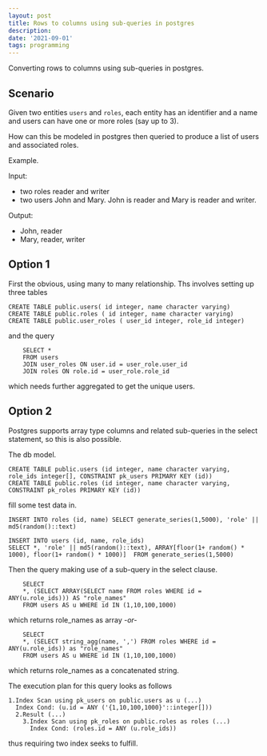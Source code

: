 ```yaml
---
layout: post
title: Rows to columns using sub-queries in postgres
description: 
date: '2021-09-01'
tags: programming
---
```



Converting rows to columns using sub-queries in postgres. 


## Scenario 

Given two entities `users` and `roles`, each entity has an identifier and a name and users can have one or more roles (say up to 3). 

How can this be modeled in postgres then queried to produce a list of users and associated roles. 

Example. 

Input: 
  - two roles reader and writer
  - two users John and Mary. John is reader and Mary is reader and writer.

Output: 
  - John, reader
  - Mary, reader, writer

## Option 1 

First the obvious, using many to many relationship. Ths involves setting up three tables 
```
CREATE TABLE public.users( id integer, name character varying)
CREATE TABLE public.roles ( id integer, name character varying)
CREATE TABLE public.user_roles ( user_id integer, role_id integer)
```
and the query 
```
    SELECT * 
    FROM users 
    JOIN user_roles ON user.id = user_role.user_id
    JOIN roles ON role.id = user_role.role_id
```
which needs further aggregated to get the unique users.

## Option 2

Postgres supports array type columns and related sub-queries in the select statement, so this is also possible. 


The db model.
```
CREATE TABLE public.users (id integer, name character varying, role_ids integer[], CONSTRAINT pk_users PRIMARY KEY (id))
CREATE TABLE public.roles (id integer, name character varying, CONSTRAINT pk_roles PRIMARY KEY (id))
```
fill some test data in. 
```
INSERT INTO roles (id, name) SELECT generate_series(1,5000), 'role' || md5(random()::text)

INSERT INTO users (id, name, role_ids) 
SELECT *, 'role' || md5(random()::text), ARRAY[floor(1+ random() * 1000), floor(1+ random() * 1000)]  FROM generate_series(1,5000)
```
Then the query making use of a sub-query in the select clause.
```
    SELECT
    *, (SELECT ARRAY(SELECT name FROM roles WHERE id = ANY(u.role_ids))) AS "role_names"
    FROM users AS u WHERE id IN (1,10,100,1000)
```
which returns role_names as array *-or-*
```
    SELECT
    *, (SELECT string_agg(name, ',') FROM roles WHERE id = ANY(u.role_ids)) as "role_names"
    FROM users AS u WHERE id IN (1,10,100,1000)
```
which returns role_names as a concatenated string.


The execution plan for this query looks as follows
```
1.Index Scan using pk_users on public.users as u (...)
  Index Cond: (u.id = ANY ('{1,10,100,1000}'::integer[]))
  2.Result (...)
    3.Index Scan using pk_roles on public.roles as roles (...)
      Index Cond: (roles.id = ANY (u.role_ids))
```
thus requiring two index seeks to fulfill.